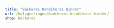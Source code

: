 ```yaml
---
title: "Bäckerei Konditorei Binder"
url: /holzgerlingen/baeckerei-konditorei-binder/
shop: Bäckerei
---
```

